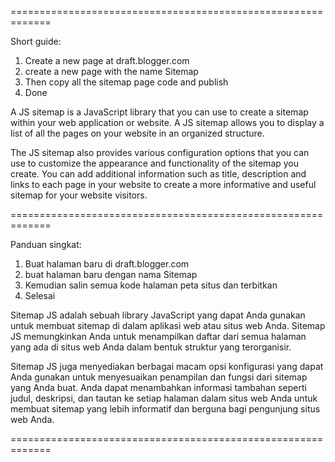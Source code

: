 =============================================================

Short guide:
1. Create a new page at draft.blogger.com
2. create a new page with the name Sitemap
3. Then copy all the sitemap page code and publish
4. Done

A JS sitemap is a JavaScript library that you can use to create a sitemap within your web application or website. A JS sitemap allows you to display a list of all the pages on your website in an organized structure.

The JS sitemap also provides various configuration options that you can use to customize the appearance and functionality of the sitemap you create. You can add additional information such as title, description and links to each page in your website to create a more informative and useful sitemap for your website visitors.

=============================================================

Panduan singkat:
1. Buat halaman baru di draft.blogger.com
2. buat halaman baru dengan nama Sitemap
3. Kemudian salin semua kode halaman peta situs dan terbitkan
4. Selesai

Sitemap JS adalah sebuah library JavaScript yang dapat Anda gunakan untuk membuat sitemap di dalam aplikasi web atau situs web Anda. Sitemap JS memungkinkan Anda untuk menampilkan daftar dari semua halaman yang ada di situs web Anda dalam bentuk struktur yang terorganisir.

Sitemap JS juga menyediakan berbagai macam opsi konfigurasi yang dapat Anda gunakan untuk menyesuaikan penampilan dan fungsi dari sitemap yang Anda buat. Anda dapat menambahkan informasi tambahan seperti judul, deskripsi, dan tautan ke setiap halaman dalam situs web Anda untuk membuat sitemap yang lebih informatif dan berguna bagi pengunjung situs web Anda.

=============================================================
